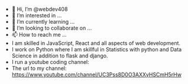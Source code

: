 - 👋 Hi, I’m @webdev408
- 👀 I’m interested in ...
- 🌱 I’m currently learning ...
- 💞️ I’m looking to collaborate on ...
- 📫 How to reach me ...
- I am skilled in JavaScript, React and all aspects of web development.
- I work on Python where I am skillful in Statistics with python and Data Science in addition to flask and django.
- I run a youtube coding channel:
- The url to my channel: https://www.youtube.com/channel/UC3Pss8D0O3AXXyHSCmH5rHw

<!---
webdev408/webdev408 is a ✨ special ✨ repository because its `README.md` (this file) appears on your GitHub profile.
You can click the Preview link to take a look at your changes.
--->
